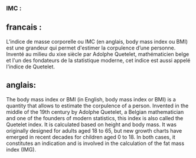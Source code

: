 
### IMC : 

## francais : 
L’indice de masse corporelle ou IMC (en anglais, body mass index ou BMI) est une grandeur qui permet d'estimer la corpulence d’une personne. Inventé au milieu du xixe siècle par Adolphe Quetelet, mathématicien belge et l'un des fondateurs de la statistique moderne, cet indice est aussi appelé l'indice de Quetelet.

## anglais:
The body mass index or BMI (in English, body mass index or BMI) is a quantity that allows to estimate the corpulence of a person. Invented in the middle of the 19th century by Adolphe Quetelet, a Belgian mathematician and one of the founders of modern statistics, this index is also called the Quetelet index.
It is calculated based on height and body mass. It was originally designed for adults aged 18 to 65, but new growth charts have emerged in recent decades for children aged 0 to 18. In both cases, it constitutes an indication and is involved in the calculation of the fat mass index (IMG).


